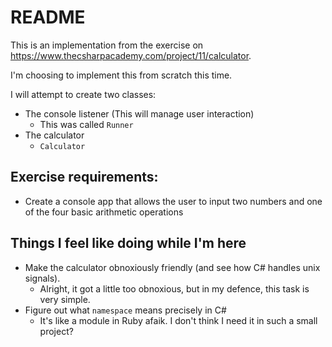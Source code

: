 # README

This is an implementation from the exercise on https://www.thecsharpacademy.com/project/11/calculator.

I'm choosing to implement this from scratch this time.

I will attempt to create two classes:
- The console listener (This will manage user interaction)
  - This was called `Runner`
- The calculator
  - `Calculator`

## Exercise requirements:
- Create a console app that allows the user to input two numbers and one of the four basic arithmetic operations

## Things I feel like doing while I'm here
- Make the calculator obnoxiously friendly (and see how C# handles unix signals).
  - Alright, it got a little too obnoxious, but in my defence, this task is very simple.
- Figure out what `namespace` means precisely in C#
  - It's like a module in Ruby afaik.  I don't think I need it in such a small project?